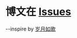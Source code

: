 # 博文在 [Issues](https://github.com/rupertqin/jsCode/issues)

--inspire by [岁月如歌](https://github.com/lifesinger/lifesinger.github.com/issues)
